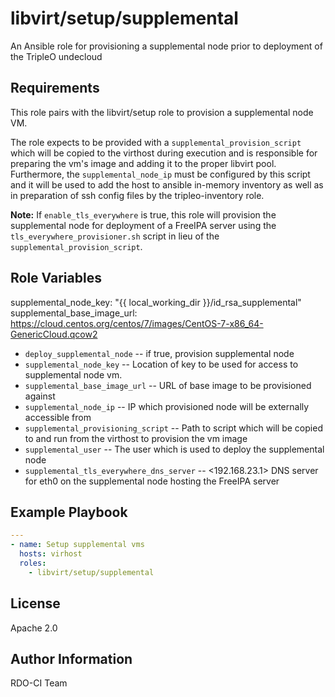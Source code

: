 libvirt/setup/supplemental
==========================

An Ansible role for provisioning a supplemental node prior to deployment
of the TripleO undecloud

Requirements
------------

This role pairs with the libvirt/setup role to provision a supplemental node
VM.

The role expects to be provided with a `supplemental_provision_script` which
will be copied to the virthost during execution and is responsible for
preparing the vm's image and adding it to the proper libvirt pool.
Furthermore, the `supplemental_node_ip` must be configured by this script and
it will be used to add the host to ansible in-memory inventory as well as
in preparation of ssh config files by the tripleo-inventory role.

**Note:** If `enable_tls_everywhere` is true, this role will provision the
supplemental node for deployment of a FreeIPA server using the
`tls_everywhere_provisioner.sh` script in lieu of the  `supplemental_provision_script`.

Role Variables
--------------

supplemental_node_key: "{{ local_working_dir }}/id_rsa_supplemental"
supplemental_base_image_url: https://cloud.centos.org/centos/7/images/CentOS-7-x86_64-GenericCloud.qcow2

* `deploy_supplemental_node` -- <false> if true, provision supplemental node
* `supplemental_node_key` -- Location of key to be used for access to
  supplemental node vm.
* `supplemental_base_image_url` -- URL of base image to be provisioned against
* `supplemental_node_ip` -- IP which provisioned node will be externally accessible from
* `supplemental_provisioning_script` -- Path to script which will be copied to and run from the
  virthost to provision the vm image
* `supplemental_user` -- <stack> The user which is used to deploy the supplemental node
* `supplemental_tls_everywhere_dns_server` -- <192.168.23.1> DNS server for eth0 on the supplemental
  node hosting the FreeIPA server

Example Playbook
----------------

```yaml
---
- name: Setup supplemental vms
  hosts: virhost
  roles:
    - libvirt/setup/supplemental
```

License
-------

Apache 2.0

Author Information
------------------

RDO-CI Team
